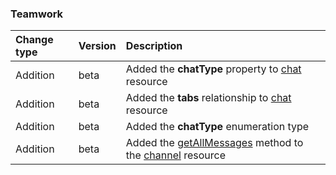 ### Teamwork

| **Change type** | **Version** | **Description** |
|:---|:---|:---|
|Addition|beta|Added the **chatType** property to [chat](https://docs.microsoft.com/en-us/graph/api/resources/chat?view=graph-rest-beta) resource|
|Addition|beta|Added the **tabs** relationship to [chat](https://docs.microsoft.com/en-us/graph/api/resources/chat?view=graph-rest-beta) resource|
|Addition|beta|Added the **chatType** enumeration type|
|Addition|beta|Added the [getAllMessages](https://docs.microsoft.com/en-us/graph/api/channel-getAllMessages?view=graph-rest-beta) method to the [channel](https://docs.microsoft.com/en-us/graph/api/resources/channel?view=graph-rest-beta) resource|
